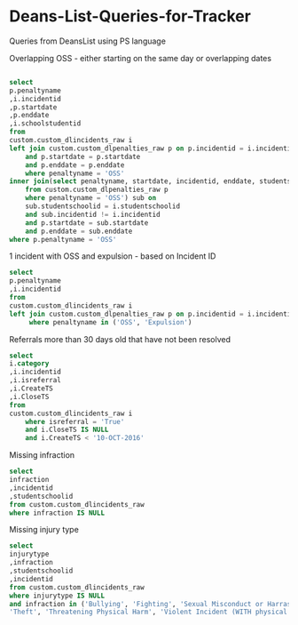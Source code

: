 # Deans-List-Queries-for-Tracker
Queries from DeansList using PS language

Overlapping OSS - either starting on the same day or overlapping dates 

```SQL

select 
p.penaltyname
,i.incidentid
,p.startdate
,p.enddate
,i.schoolstudentid
from
custom.custom_dlincidents_raw i 
left join custom.custom_dlpenalties_raw p on p.incidentid = i.incidentid
	and p.startdate = p.startdate
	and p.enddate = p.enddate
	where penaltyname = 'OSS'
inner join(select penaltyname, startdate, incidentid, enddate, studentschoolid
	from custom.custom_dlpenalties_raw p 
	where penaltyname = 'OSS') sub on
	sub.studentschoolid = i.studentschoolid 
	and sub.incidentid != i.incidentid 
	and p.startdate = sub.startdate
	and p.enddate = sub.enddate
where p.penaltyname = 'OSS'
```

1 incident with OSS and expulsion - based on Incident ID

```SQL
select 
p.penaltyname
,i.incidentid
from
custom.custom_dlincidents_raw i 
left join custom.custom_dlpenalties_raw p on p.incidentid = i.incidentid
	 where penaltyname in ('OSS', 'Expulsion')
```

Referrals more than 30 days old that have not been resolved
```SQL
select 
i.category
,i.incidentid
,i.isreferral
,i.CreateTS
,i.CloseTS
from
custom.custom_dlincidents_raw i 
	where isreferral = 'True'
	and i.CloseTS IS NULL
	and i.CreateTS < '10-OCT-2016'
```

Missing infraction
```SQL
select 
infraction
,incidentid
,studentschoolid
from custom.custom_dlincidents_raw
where infraction IS NULL
```

Missing injury type 
```SQL
select 
injurytype
,infraction
,studentschoolid
,incidentid
from custom.custom_dlincidents_raw
where injurytype IS NULL 
and infraction in ('Bullying', 'Fighting', 'Sexual Misconduct or Harrassment', 
'Theft', 'Threatening Physical Harm', 'Violent Incident (WITH physical injury) (VIOWINJ)')
```

